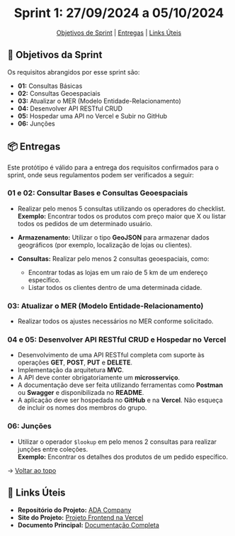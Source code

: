 <span id="topo"></span>

<h1 align="center">Sprint 1: 27/09/2024 a 05/10/2024</h1>

<p align="center">
  <a href="#objetivos">Objetivos de Sprint</a> |
  <a href="#entregas">Entregas</a> |
  <a href="#links">Links Úteis</a>
</p>

## :dart: Objetivos da Sprint

Os requisitos abrangidos por esse sprint são:
- **01:** Consultas Básicas  
- **02:** Consultas Geoespaciais  
- **03:** Atualizar o MER (Modelo Entidade-Relacionamento)  
- **04:** Desenvolver API RESTful CRUD  
- **05:** Hospedar uma API no Vercel e Subir no GitHub  
- **06:** Junções  

<span id="entregas"></span>

## :package: Entregas

Este protótipo é válido para a entrega dos requisitos confirmados para o sprint, onde seus regulamentos podem ser verificados a seguir:

### 01 e 02: Consultar Bases e Consultas Geoespaciais  
- Realizar pelo menos 5 consultas utilizando os operadores do checklist.  
  **Exemplo:** Encontrar todos os produtos com preço maior que X ou listar todos os pedidos de um determinado usuário.
  
- **Armazenamento:** Utilizar o tipo **GeoJSON** para armazenar dados geográficos (por exemplo, localização de lojas ou clientes).  

- **Consultas:** Realizar pelo menos 2 consultas geoespaciais, como:
  - Encontrar todas as lojas em um raio de 5 km de um endereço específico.
  - Listar todos os clientes dentro de uma determinada cidade.

### 03: Atualizar o MER (Modelo Entidade-Relacionamento)  
- Realizar todos os ajustes necessários no MER conforme solicitado.

### 04 e 05: Desenvolver API RESTful CRUD e Hospedar no Vercel  
- Desenvolvimento de uma API RESTful completa com suporte às operações **GET**, **POST**, **PUT** e **DELETE**.  
- Implementação da arquitetura **MVC**.  
- A API deve conter obrigatoriamente um **microsserviço**.  
- A documentação deve ser feita utilizando ferramentas como **Postman** ou **Swagger** e disponibilizada no **README**.  
- A aplicação deve ser hospedada no **GitHub** e na **Vercel**. Não esqueça de incluir os nomes dos membros do grupo.

### 06: Junções  
- Utilizar o operador `$lookup` em pelo menos 2 consultas para realizar junções entre coleções.  
  **Exemplo:** Encontrar os detalhes dos produtos de um pedido específico.

→ [Voltar ao topo](#topo)

<span id="links"></span>

## :link: Links Úteis  
- **Repositório do Projeto:** [ADA Company](https://github.com/ADACompany01/Terceiro-Semestre)  
- **Site do Projeto:** [Projeto Frontend na Vercel](https://adacompany.vercel.app/)  
- **Documento Principal:** [Documentação Completa](https://github.com/ADACompany01/Terceiro-Semestre/tree/main/Documentacao)
